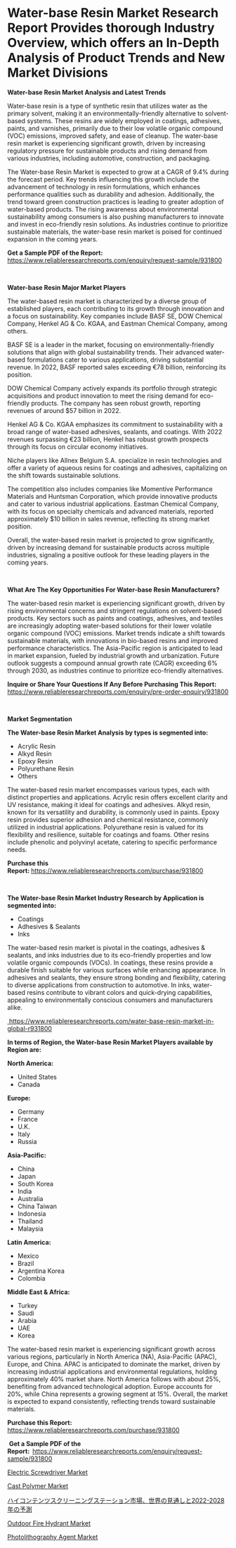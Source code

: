 <p><h1>Water-base Resin Market Research Report Provides thorough Industry Overview, which offers an In-Depth Analysis of Product Trends and New Market Divisions</h1></p><p><strong>Water-base Resin Market Analysis and Latest Trends</strong></p>
<p><p>Water-base resin is a type of synthetic resin that utilizes water as the primary solvent, making it an environmentally-friendly alternative to solvent-based systems. These resins are widely employed in coatings, adhesives, paints, and varnishes, primarily due to their low volatile organic compound (VOC) emissions, improved safety, and ease of cleanup. The water-base resin market is experiencing significant growth, driven by increasing regulatory pressure for sustainable products and rising demand from various industries, including automotive, construction, and packaging.</p><p>The Water-base Resin Market is expected to grow at a CAGR of 9.4% during the forecast period. Key trends influencing this growth include the advancement of technology in resin formulations, which enhances performance qualities such as durability and adhesion. Additionally, the trend toward green construction practices is leading to greater adoption of water-based products. The rising awareness about environmental sustainability among consumers is also pushing manufacturers to innovate and invest in eco-friendly resin solutions. As industries continue to prioritize sustainable materials, the water-base resin market is poised for continued expansion in the coming years.</p></p>
<p><strong>Get a Sample PDF of the Report:&nbsp;</strong> <a href="https://www.reliableresearchreports.com/enquiry/request-sample/931800">https://www.reliableresearchreports.com/enquiry/request-sample/931800</a></p>
<p>&nbsp;</p>
<p><strong>Water-base Resin Major Market Players</strong></p>
<p><p>The water-based resin market is characterized by a diverse group of established players, each contributing to its growth through innovation and a focus on sustainability. Key companies include BASF SE, DOW Chemical Company, Henkel AG & Co. KGAA, and Eastman Chemical Company, among others.</p><p>BASF SE is a leader in the market, focusing on environmentally-friendly solutions that align with global sustainability trends. Their advanced water-based formulations cater to various applications, driving substantial revenue. In 2022, BASF reported sales exceeding €78 billion, reinforcing its position.</p><p>DOW Chemical Company actively expands its portfolio through strategic acquisitions and product innovation to meet the rising demand for eco-friendly products. The company has seen robust growth, reporting revenues of around $57 billion in 2022.</p><p>Henkel AG & Co. KGAA emphasizes its commitment to sustainability with a broad range of water-based adhesives, sealants, and coatings. With 2022 revenues surpassing €23 billion, Henkel has robust growth prospects through its focus on circular economy initiatives.</p><p>Niche players like Allnex Belgium S.A. specialize in resin technologies and offer a variety of aqueous resins for coatings and adhesives, capitalizing on the shift towards sustainable solutions.</p><p>The competition also includes companies like Momentive Performance Materials and Huntsman Corporation, which provide innovative products and cater to various industrial applications. Eastman Chemical Company, with its focus on specialty chemicals and advanced materials, reported approximately $10 billion in sales revenue, reflecting its strong market position.</p><p>Overall, the water-based resin market is projected to grow significantly, driven by increasing demand for sustainable products across multiple industries, signaling a positive outlook for these leading players in the coming years.</p></p>
<p>&nbsp;</p>
<p><strong>What Are The Key Opportunities For Water-base Resin Manufacturers?</strong></p>
<p><p>The water-based resin market is experiencing significant growth, driven by rising environmental concerns and stringent regulations on solvent-based products. Key sectors such as paints and coatings, adhesives, and textiles are increasingly adopting water-based solutions for their lower volatile organic compound (VOC) emissions. Market trends indicate a shift towards sustainable materials, with innovations in bio-based resins and improved performance characteristics. The Asia-Pacific region is anticipated to lead in market expansion, fueled by industrial growth and urbanization. Future outlook suggests a compound annual growth rate (CAGR) exceeding 6% through 2030, as industries continue to prioritize eco-friendly alternatives.</p></p>
<p><strong>Inquire or Share Your Questions If Any Before Purchasing This Report:</strong> <a href="https://www.reliableresearchreports.com/enquiry/pre-order-enquiry/931800">https://www.reliableresearchreports.com/enquiry/pre-order-enquiry/931800</a></p>
<p>&nbsp;</p>
<p><strong>Market Segmentation</strong></p>
<p><strong>The Water-base Resin Market Analysis by types is segmented into:</strong></p>
<p><ul><li>Acrylic Resin</li><li>Alkyd Resin</li><li>Epoxy Resin</li><li>Polyurethane Resin</li><li>Others</li></ul></p>
<p><p>The water-based resin market encompasses various types, each with distinct properties and applications. Acrylic resin offers excellent clarity and UV resistance, making it ideal for coatings and adhesives. Alkyd resin, known for its versatility and durability, is commonly used in paints. Epoxy resin provides superior adhesion and chemical resistance, commonly utilized in industrial applications. Polyurethane resin is valued for its flexibility and resilience, suitable for coatings and foams. Other resins include phenolic and polyvinyl acetate, catering to specific performance needs.</p></p>
<p><strong>Purchase this Report:&nbsp;</strong><a href="https://www.reliableresearchreports.com/purchase/931800">https://www.reliableresearchreports.com/purchase/931800</a></p>
<p>&nbsp;</p>
<p><strong>The Water-base Resin Market Industry Research by Application is segmented into:</strong></p>
<p><ul><li>Coatings</li><li>Adhesives & Sealants</li><li>Inks</li></ul></p>
<p><p>The water-based resin market is pivotal in the coatings, adhesives & sealants, and inks industries due to its eco-friendly properties and low volatile organic compounds (VOCs). In coatings, these resins provide a durable finish suitable for various surfaces while enhancing appearance. In adhesives and sealants, they ensure strong bonding and flexibility, catering to diverse applications from construction to automotive. In inks, water-based resins contribute to vibrant colors and quick-drying capabilities, appealing to environmentally conscious consumers and manufacturers alike.</p></p>
<p><a href="https://www.reliableresearchreports.com/water-base-resin-market-in-global-r931800">&nbsp;https://www.reliableresearchreports.com/water-base-resin-market-in-global-r931800</a></p>
<p><strong>In terms of Region, the Water-base Resin Market Players available by Region are:</strong></p>
<p>
    <p> <strong> North America: </strong>
        <ul>
            <li>United States</li>
            <li>Canada</li>
        </ul>
        </p> 
    <p> <strong> Europe: </strong>
        <ul>
            <li>Germany</li>
            <li>France</li>
            <li>U.K.</li>
            <li>Italy</li>
            <li>Russia</li>
        </ul>
        </p> 
    <p> <strong> Asia-Pacific: </strong>
        <ul>
            <li>China</li>
            <li>Japan</li>
            <li>South Korea</li>
            <li>India</li>
            <li>Australia</li>
            <li>China Taiwan</li>
            <li>Indonesia</li>
            <li>Thailand</li>
            <li>Malaysia</li>
        </ul>
        </p> 
    <p> <strong> Latin America: </strong>
        <ul>
            <li>Mexico</li>
            <li>Brazil</li>
            <li>Argentina Korea</li>
            <li>Colombia</li>
        </ul>
        </p> 
    <p> <strong> Middle East & Africa: </strong>
        <ul>
            <li>Turkey</li>
            <li>Saudi</li>
            <li>Arabia</li>
            <li>UAE</li>
            <li>Korea</li>
        </ul>
    </p>
    </p>
<p><p>The water-based resin market is experiencing significant growth across various regions, particularly in North America (NA), Asia-Pacific (APAC), Europe, and China. APAC is anticipated to dominate the market, driven by increasing industrial applications and environmental regulations, holding approximately 40% market share. North America follows with about 25%, benefiting from advanced technological adoption. Europe accounts for 20%, while China represents a growing segment at 15%. Overall, the market is expected to expand consistently, reflecting trends toward sustainable materials.</p></p>
<p><strong>Purchase this Report: </strong><a href="https://www.reliableresearchreports.com/purchase/931800">https://www.reliableresearchreports.com/purchase/931800</a></p>
<p>&nbsp;<strong>Get a Sample PDF of the Report:&nbsp;&nbsp;</strong><a href="https://www.reliableresearchreports.com/enquiry/request-sample/931800">https://www.reliableresearchreports.com/enquiry/request-sample/931800</a></p>
<p><strong></strong></p>
<p><p><a href="https://www.linkedin.com/pulse/market-leaders-laggards-global-electric-screwdriver-trends-forecast-xgshf?trackingId=YtB82R7TQWSi%2FjM1uww75w%3D%3D">Electric Screwdriver Market</a></p><p><a href="https://issuu.com/reportprime-2/docs/cast-polymer-market-size-2030.pptx_9cc40b14691e31">Cast Polymer Market</a></p><p><a href="https://medium.com/@johneahan44556754/high-content-screening-station-market-global-outlook-and-forecast-2022-2028-f5fa7f86d86e?postPublishedType=initial">ハイコンテンツスクリーニングステーション市場、世界の見通しと2022-2028年の予測</a></p><p><a href="https://medium.com/@caleighconn2023/outdoor-fire-hydrant-market-industry-landscape-growth-trajectories-and-global-markets-cb134232e5f4">Outdoor Fire Hydrant Market</a></p><p><a href="https://github.com/AbbasMahmud554/Market-Research-Report-List-1/blob/main/photolithography-agent-market.md">Photolithography Agent Market</a></p></p>